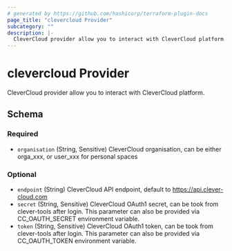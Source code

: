 ```yaml
---
# generated by https://github.com/hashicorp/terraform-plugin-docs
page_title: "clevercloud Provider"
subcategory: ""
description: |-
  CleverCloud provider allow you to interact with CleverCloud platform.
---
```


# clevercloud Provider

CleverCloud provider allow you to interact with CleverCloud platform.



<!-- schema generated by tfplugindocs -->
## Schema

### Required

- `organisation` (String, Sensitive) CleverCloud organisation, can be either orga_xxx, or user_xxx for personal spaces

### Optional

- `endpoint` (String) CleverCloud API endpoint, default to https://api.clever-cloud.com
- `secret` (String, Sensitive) CleverCloud OAuth1 secret, can be took from clever-tools after login. This parameter can also be provided via CC_OAUTH_SECRET environment variable.
- `token` (String, Sensitive) CleverCloud OAuth1 token, can be took from clever-tools after login. This parameter can also be provided via CC_OAUTH_TOKEN environment variable.
